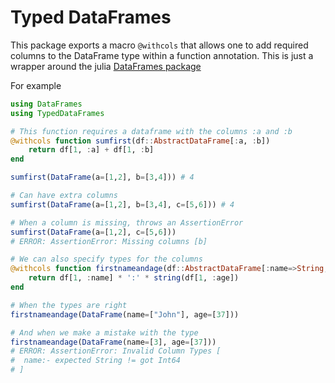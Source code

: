 # Typed DataFrames

This package exports a macro `@withcols` that allows one to add required columns
to the DataFrame type within a function annotation. This is just a wrapper around
the julia [DataFrames package](https://github.com/JuliaData/DataFrames.jl)

For example

```julia
using DataFrames
using TypedDataFrames

# This function requires a dataframe with the columns :a and :b
@withcols function sumfirst(df::AbstractDataFrame[:a, :b])
    return df[1, :a] + df[1, :b]
end

sumfirst(DataFrame(a=[1,2], b=[3,4])) # 4

# Can have extra columns
sumfirst(DataFrame(a=[1,2], b=[3,4], c=[5,6])) # 4

# When a column is missing, throws an AssertionError
sumfirst(DataFrame(a=[1,2], c=[5,6]))
# ERROR: AssertionError: Missing columns [b]

# We can also specify types for the columns
@withcols function firstnameandage(df::AbstractDataFrame[:name=>String, :age=>Int64])
    return df[1, :name] * ':' * string(df[1, :age])
end

# When the types are right
firstnameandage(DataFrame(name=["John"], age=[37]))

# And when we make a mistake with the type
firstnameandage(DataFrame(name=[3], age=[37]))
# ERROR: AssertionError: Invalid Column Types [
#  name:- expected String != got Int64
# ]
```
